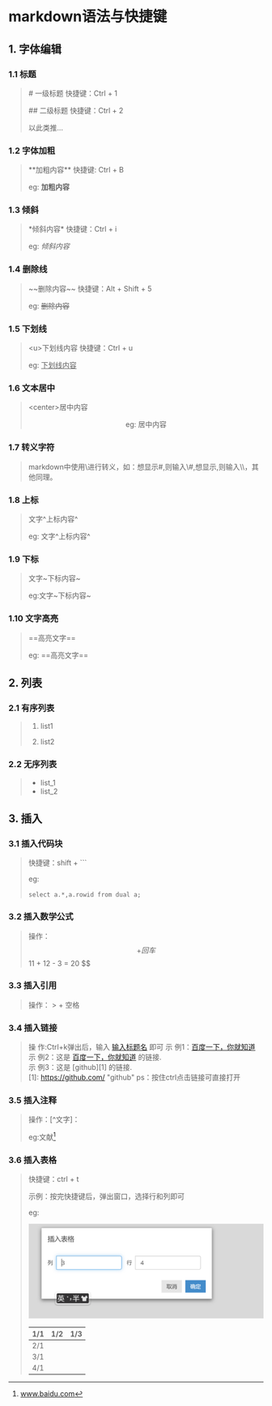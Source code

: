 # markdown语法与快捷键

## 1. 字体编辑

### 1.1 标题

> \# 一级标题  快捷键：Ctrl + 1
>
> \## 二级标题  快捷键：Ctrl + 2
>
> 以此类推...

### 1.2 字体加粗

> \**加粗内容\*\*     快捷键: Ctrl + B
>
> eg: **加粗内容**

### 1.3 倾斜

> \*倾斜内容*  快捷键：Ctrl + i
>
> eg: *倾斜内容*

### 1.4 删除线

> \~~删除内容~~  快捷键：Alt + Shift + 5
>
> eg: ~~删除内容~~

### 1.5 下划线

> \<u>下划线内容</u> 快捷键：Ctrl + u
>
> eg: <u>下划线内容</u>

### 1.6 文本居中

> \<center>居中内容</center>
>
> <center>eg: 居中内容</center>

### 1.7 转义字符

> markdown中使用\进行转义，如：想显示#,则输入\\#,想显示\,则输入\\\，其他同理。

### 1.8 上标

> 文字\^上标内容\^
>
> eg: 文字^上标内容^	

### 1.9 下标

> 文字\~下标内容~
>
> eg:文字~下标内容~

### 1.10 文字高亮

> \==高亮文字==
>
> eg: ==高亮文字==

## 2. 列表

### 2.1 有序列表

> 1. list1
>
> 2. list2

### 2.2 无序列表

> - list_1
> - list_2

## 3. 插入

### 3.1 插入代码块

> 快捷键：shift + ```
>
> eg:
>
> ```plsql
> select a.*,a.rowid from dual a;
> ```

### 3.2 插入数学公式



> 操作：$$ + 回车
> $$
> 11 + 12 - 3 = 20
> $$

### 3.3 插入引用

>操作： > + 空格

### 3.4 插入链接

> 操 作:Ctrl+k弹出后，输入 [输入标题名](输入链接地址) 即可
> 示 例1：[百度一下，你就知道](https://www.baidu.com/)
> 示 例2：这是 [百度一下，你就知道](https://www.baidu.com/ "百度") 的链接.  
> 示 例3：这是 [github][1] 的链接.  
> [1]: https://github.com/ "github"
> ps：按住ctrl点击链接可直接打开

### 3.5 插入注释

> 操作：[\^文字]：
>
> eg:文献[^1]
>
> [^1]: www.baidu.com

### 3.6 插入表格

> 快捷键：ctrl + t
>
> 示例：按完快捷键后，弹出窗口，选择行和列即可
>
> eg:
>
> ![image-20210516233124374](image-20210516233124374.png)
>
> | 1/1  | 1/2  | 1/3  |
> | ---- | ---- | ---- |
> | 2/1  |      |      |
> | 3/1  |      |      |
> | 4/1  |      |      |





